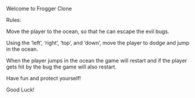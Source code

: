 Welcome to Frogger Clone

Rules:

Move the player to the ocean, so that he can escape the evil bugs.

Using the ‘left’, ‘right’, ‘top’, and ‘down’, move the player to dodge 
and jump in the ocean.

When the player jumps in the ocean the game will restart and if the player
gets hit by the bug the game will also restart.

Have fun and protect yourself!

Good Luck!